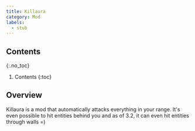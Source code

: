 ```yaml
---
title: Killaura
category: Mod
labels:
  - stub
---
```

## Contents
{:.no_toc}
1. Contents
{:toc}

## Overview
Killaura is a mod that automatically attacks everything in your range. It's even possible to hit entities behind you and as of 3.2, it can even hit entities through walls =)
